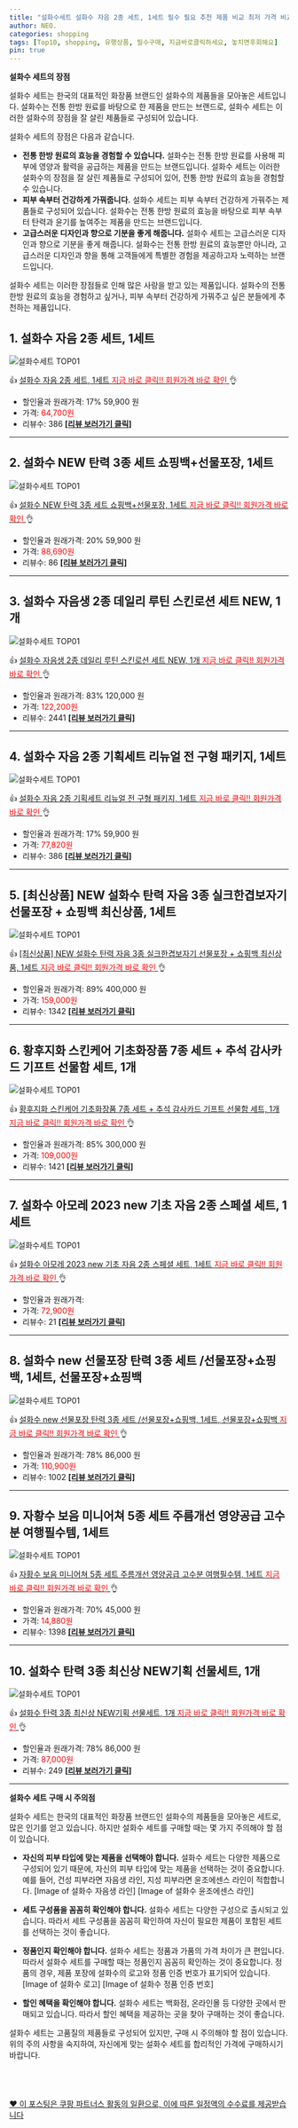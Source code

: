 ```yaml
---
title: "설화수세트 설화수 자음 2종 세트, 1세트 필수 필요 추천 제품 비교 최저 가격 비교 장점 구매 후기 구매평"
author: NEO.
categories: shopping
tags: [Top10, shopping, 유행상품, 필수구매, 지금바로클릭하세요, 놓치면후회해요]
pin: true
---
```

**설화수 세트의 장점**

설화수 세트는 한국의 대표적인 화장품 브랜드인 설화수의 제품들을 모아놓은 세트입니다. 설화수는 전통 한방 원료를 바탕으로 한 제품을 만드는 브랜드로, 설화수 세트는 이러한 설화수의 장점을 잘 살린 제품들로 구성되어 있습니다.

설화수 세트의 장점은 다음과 같습니다.

* **전통 한방 원료의 효능을 경험할 수 있습니다.** 설화수는 전통 한방 원료를 사용해 피부에 영양과 활력을 공급하는 제품을 만드는 브랜드입니다. 설화수 세트는 이러한 설화수의 장점을 잘 살린 제품들로 구성되어 있어, 전통 한방 원료의 효능을 경험할 수 있습니다.
* **피부 속부터 건강하게 가꿔줍니다.** 설화수 세트는 피부 속부터 건강하게 가꿔주는 제품들로 구성되어 있습니다. 설화수는 전통 한방 원료의 효능을 바탕으로 피부 속부터 탄력과 윤기를 높여주는 제품을 만드는 브랜드입니다.
* **고급스러운 디자인과 향으로 기분을 좋게 해줍니다.** 설화수 세트는 고급스러운 디자인과 향으로 기분을 좋게 해줍니다. 설화수는 전통 한방 원료의 효능뿐만 아니라, 고급스러운 디자인과 향을 통해 고객들에게 특별한 경험을 제공하고자 노력하는 브랜드입니다.

설화수 세트는 이러한 장점들로 인해 많은 사랑을 받고 있는 제품입니다. 설화수의 전통 한방 원료의 효능을 경험하고 싶거나, 피부 속부터 건강하게 가꿔주고 싶은 분들에게 추천하는 제품입니다.

   

## 1. 설화수 자음 2종 세트, 1세트

![설화수세트 TOP01](https://thumbnail7.coupangcdn.com/thumbnails/remote/490x490ex/image/vendor_inventory/2035/ed30db6cc2d94bd26f4545cf802a4764c14311ff228bba76ac9a8cfeac45.jpg)


👍 [설화수 자음 2종 세트, 1세트 <font color=red> 지금 바로 클릭!! 회원가격 바로 확인 </font> ](https://link.coupang.com/re/AFFSDP?lptag=AF3617701&subid=GithubCoopas&pageKey=7733518682&traceid=V0-153&itemId=19661361573&vendorItemId=85500908450) 👌 


- 할인율과 원래가격: 17%  59,900   원
- 가격: <span style='color:red'>64,700원</span>
- 리뷰수: 386  [**[리뷰 보러가기 클릭]**](https://link.coupang.com/re/AFFSDP?lptag=AF3617701&subid=GithubCoopas&pageKey=7733518682&traceid=V0-153&itemId=19661361573&vendorItemId=85500908450)

---


   

## 2. 설화수 NEW 탄력 3종 세트 쇼핑백+선물포장, 1세트

![설화수세트 TOP01](https://thumbnail9.coupangcdn.com/thumbnails/remote/490x490ex/image/vendor_inventory/88c8/d5d3dc133fdd79aa2250fd88f1b52ea7e72f122e7046d5262a487d552d45.png)


👍 [설화수 NEW 탄력 3종 세트 쇼핑백+선물포장, 1세트 <font color=red> 지금 바로 클릭!! 회원가격 바로 확인 </font> ](https://link.coupang.com/re/AFFSDP?lptag=AF3617701&subid=GithubCoopas&pageKey=7339786358&traceid=V0-153&itemId=18862291997&vendorItemId=86265802631) 👌 


- 할인율과 원래가격: 20%  59,900   원
- 가격: <span style='color:red'>88,690원</span>
- 리뷰수: 86  [**[리뷰 보러가기 클릭]**](https://link.coupang.com/re/AFFSDP?lptag=AF3617701&subid=GithubCoopas&pageKey=7339786358&traceid=V0-153&itemId=18862291997&vendorItemId=86265802631)

---


   

## 3. 설화수 자음생 2종 데일리 루틴 스킨로션 세트 NEW, 1개

![설화수세트 TOP01](https://thumbnail8.coupangcdn.com/thumbnails/remote/490x490ex/image/vendor_inventory/1a71/19fc7cd71065aff0fb437407d9c3d665ed6c32fb20577e968743a401b5fe.jpg)


👍 [설화수 자음생 2종 데일리 루틴 스킨로션 세트 NEW, 1개 <font color=red> 지금 바로 클릭!! 회원가격 바로 확인 </font> ](https://link.coupang.com/re/AFFSDP?lptag=AF3617701&subid=GithubCoopas&pageKey=7434645338&traceid=V0-153&itemId=19318121636&vendorItemId=85414229637) 👌 


- 할인율과 원래가격: 83%  120,000   원
- 가격: <span style='color:red'>122,200원</span>
- 리뷰수: 2441  [**[리뷰 보러가기 클릭]**](https://link.coupang.com/re/AFFSDP?lptag=AF3617701&subid=GithubCoopas&pageKey=7434645338&traceid=V0-153&itemId=19318121636&vendorItemId=85414229637)

---


   

## 4. 설화수 자음 2종 기획세트 리뉴얼 전 구형 패키지, 1세트

![설화수세트 TOP01](https://thumbnail7.coupangcdn.com/thumbnails/remote/490x490ex/image/vendor_inventory/f383/26ab6cab7290e753e76acbdce6f127d221ff9484a91ba27ffd31ad1a0ba2.jpg)


👍 [설화수 자음 2종 기획세트 리뉴얼 전 구형 패키지, 1세트 <font color=red> 지금 바로 클릭!! 회원가격 바로 확인 </font> ](https://link.coupang.com/re/AFFSDP?lptag=AF3617701&subid=GithubCoopas&pageKey=7594821856&traceid=V0-153&itemId=20077237653&vendorItemId=87491002278) 👌 


- 할인율과 원래가격: 17%  59,900   원
- 가격: <span style='color:red'>77,820원</span>
- 리뷰수: 386  [**[리뷰 보러가기 클릭]**](https://link.coupang.com/re/AFFSDP?lptag=AF3617701&subid=GithubCoopas&pageKey=7594821856&traceid=V0-153&itemId=20077237653&vendorItemId=87491002278)

---


   

## 5. [최신상품] NEW 설화수 탄력 자음 3종 실크한겹보자기 선물포장 + 쇼핑백 최신상품, 1세트

![설화수세트 TOP01](https://thumbnail6.coupangcdn.com/thumbnails/remote/490x490ex/image/vendor_inventory/5137/d3eb696d8b43b1d0d77cbc009d2587425f7af7fb616a7d78320ac9fc02a6.jpg)


👍 [[최신상품] NEW 설화수 탄력 자음 3종 실크한겹보자기 선물포장 + 쇼핑백 최신상품, 1세트 <font color=red> 지금 바로 클릭!! 회원가격 바로 확인 </font> ](https://link.coupang.com/re/AFFSDP?lptag=AF3617701&subid=GithubCoopas&pageKey=7742274408&traceid=V0-153&itemId=20833244135&vendorItemId=86481008039) 👌 


- 할인율과 원래가격: 89%  400,000   원
- 가격: <span style='color:red'>159,000원</span>
- 리뷰수: 1342  [**[리뷰 보러가기 클릭]**](https://link.coupang.com/re/AFFSDP?lptag=AF3617701&subid=GithubCoopas&pageKey=7742274408&traceid=V0-153&itemId=20833244135&vendorItemId=86481008039)

---


   

## 6. 황후지화 스킨케어 기초화장품 7종 세트 + 추석 감사카드 기프트 선물함 세트, 1개

![설화수세트 TOP01](https://thumbnail7.coupangcdn.com/thumbnails/remote/490x490ex/image/vendor_inventory/2673/a0270f23798928278312bd7166cb9ab9159c4bd09fceed9cbeedd4cd2bc0.jpg)


👍 [황후지화 스킨케어 기초화장품 7종 세트 + 추석 감사카드 기프트 선물함 세트, 1개 <font color=red> 지금 바로 클릭!! 회원가격 바로 확인 </font> ](https://link.coupang.com/re/AFFSDP?lptag=AF3617701&subid=GithubCoopas&pageKey=7551157751&traceid=V0-153&itemId=19872736829&vendorItemId=85727069149) 👌 


- 할인율과 원래가격: 85%  300,000   원
- 가격: <span style='color:red'>109,000원</span>
- 리뷰수: 1421  [**[리뷰 보러가기 클릭]**](https://link.coupang.com/re/AFFSDP?lptag=AF3617701&subid=GithubCoopas&pageKey=7551157751&traceid=V0-153&itemId=19872736829&vendorItemId=85727069149)

---


   

## 7. 설화수 아모레 2023 new 기초 자음 2종 스페셜 세트, 1세트

![설화수세트 TOP01](https://thumbnail6.coupangcdn.com/thumbnails/remote/490x490ex/image/vendor_inventory/46ae/ec55b6907ebac4979e2cbc873c5f80a81b3fdf40998e6d2deec7b28e28a3.png)


👍 [설화수 아모레 2023 new 기초 자음 2종 스페셜 세트, 1세트 <font color=red> 지금 바로 클릭!! 회원가격 바로 확인 </font> ](https://link.coupang.com/re/AFFSDP?lptag=AF3617701&subid=GithubCoopas&pageKey=7506732270&traceid=V0-153&itemId=20431719649&vendorItemId=86927397416) 👌 


- 할인율과 원래가격: 
- 가격: <span style='color:red'>72,900원</span>
- 리뷰수: 21  [**[리뷰 보러가기 클릭]**](https://link.coupang.com/re/AFFSDP?lptag=AF3617701&subid=GithubCoopas&pageKey=7506732270&traceid=V0-153&itemId=20431719649&vendorItemId=86927397416)

---


   

## 8. 설화수 new 선물포장 탄력 3종 세트 /선물포장+쇼핑백, 1세트, 선물포장+쇼핑백

![설화수세트 TOP01](https://thumbnail7.coupangcdn.com/thumbnails/remote/490x490ex/image/vendor_inventory/ef1b/981c713f30742b45effeef32edf911a845cd22baafab6d37db26c4d8e7ea.jpg)


👍 [설화수 new 선물포장 탄력 3종 세트 /선물포장+쇼핑백, 1세트, 선물포장+쇼핑백 <font color=red> 지금 바로 클릭!! 회원가격 바로 확인 </font> ](https://link.coupang.com/re/AFFSDP?lptag=AF3617701&subid=GithubCoopas&pageKey=7735970739&traceid=V0-153&itemId=20800641356&vendorItemId=86974499097) 👌 


- 할인율과 원래가격: 78%  86,000   원
- 가격: <span style='color:red'>110,900원</span>
- 리뷰수: 1002  [**[리뷰 보러가기 클릭]**](https://link.coupang.com/re/AFFSDP?lptag=AF3617701&subid=GithubCoopas&pageKey=7735970739&traceid=V0-153&itemId=20800641356&vendorItemId=86974499097)

---


   

## 9. 자황수 보음 미니어쳐 5종 세트 주름개선 영양공급 고수분 여행필수템, 1세트

![설화수세트 TOP01](https://thumbnail9.coupangcdn.com/thumbnails/remote/490x490ex/image/vendor_inventory/571d/32797b775f2d64e2662c3cc2895d06e0b8575923b7264c96a01b7eb0f191.png)


👍 [자황수 보음 미니어쳐 5종 세트 주름개선 영양공급 고수분 여행필수템, 1세트 <font color=red> 지금 바로 클릭!! 회원가격 바로 확인 </font> ](https://link.coupang.com/re/AFFSDP?lptag=AF3617701&subid=GithubCoopas&pageKey=7141265811&traceid=V0-153&itemId=20421798357&vendorItemId=87438938477) 👌 


- 할인율과 원래가격: 70%  45,000   원
- 가격: <span style='color:red'>14,880원</span>
- 리뷰수: 1398  [**[리뷰 보러가기 클릭]**](https://link.coupang.com/re/AFFSDP?lptag=AF3617701&subid=GithubCoopas&pageKey=7141265811&traceid=V0-153&itemId=20421798357&vendorItemId=87438938477)

---


   

## 10. 설화수 탄력 3종 최신상 NEW기획 선물세트, 1개

![설화수세트 TOP01](https://thumbnail9.coupangcdn.com/thumbnails/remote/490x490ex/image/vendor_inventory/25a9/47e701ca9c22a00cbb04e4de0f7559c36a8357cc850af3e9d6e4239e4eab.jpg)


👍 [설화수 탄력 3종 최신상 NEW기획 선물세트, 1개 <font color=red> 지금 바로 클릭!! 회원가격 바로 확인 </font> ](https://link.coupang.com/re/AFFSDP?lptag=AF3617701&subid=GithubCoopas&pageKey=7661331732&traceid=V0-153&itemId=20720638428&vendorItemId=87791479186) 👌 


- 할인율과 원래가격: 78%  86,000   원
- 가격: <span style='color:red'>87,000원</span>
- 리뷰수: 249  [**[리뷰 보러가기 클릭]**](https://link.coupang.com/re/AFFSDP?lptag=AF3617701&subid=GithubCoopas&pageKey=7661331732&traceid=V0-153&itemId=20720638428&vendorItemId=87791479186)

---
**설화수 세트 구매 시 주의점**

설화수 세트는 한국의 대표적인 화장품 브랜드인 설화수의 제품들을 모아놓은 세트로, 많은 인기를 얻고 있습니다. 하지만 설화수 세트를 구매할 때는 몇 가지 주의해야 할 점이 있습니다.

* **자신의 피부 타입에 맞는 제품을 선택해야 합니다.** 설화수 세트는 다양한 제품으로 구성되어 있기 때문에, 자신의 피부 타입에 맞는 제품을 선택하는 것이 중요합니다. 예를 들어, 건성 피부라면 자음생 라인, 지성 피부라면 윤조에센스 라인이 적합합니다.
[Image of 설화수 자음생 라인]
[Image of 설화수 윤조에센스 라인]

* **세트 구성품을 꼼꼼히 확인해야 합니다.** 설화수 세트는 다양한 구성으로 출시되고 있습니다. 따라서 세트 구성품을 꼼꼼히 확인하여 자신이 필요한 제품이 포함된 세트를 선택하는 것이 좋습니다.

* **정품인지 확인해야 합니다.** 설화수 세트는 정품과 가품의 가격 차이가 큰 편입니다. 따라서 설화수 세트를 구매할 때는 정품인지 꼼꼼히 확인하는 것이 중요합니다. 정품의 경우, 제품 포장에 설화수의 로고와 정품 인증 번호가 표기되어 있습니다.
[Image of 설화수 로고]
[Image of 설화수 정품 인증 번호]

* **할인 혜택을 확인해야 합니다.** 설화수 세트는 백화점, 온라인몰 등 다양한 곳에서 판매되고 있습니다. 따라서 할인 혜택을 제공하는 곳을 찾아 구매하는 것이 좋습니다.

설화수 세트는 고품질의 제품들로 구성되어 있지만, 구매 시 주의해야 할 점이 있습니다. 위의 주의 사항을 숙지하여, 자신에게 맞는 설화수 세트를 합리적인 가격에 구매하시기 바랍니다.<br><br><br><br><br> [ ❤  이 포스팅은 쿠팡 파트너스 활동의 일환으로, 이에 따른 일정액의 수수료를 제공받습니다](https://link.coupang.com/a/bcEFyh)